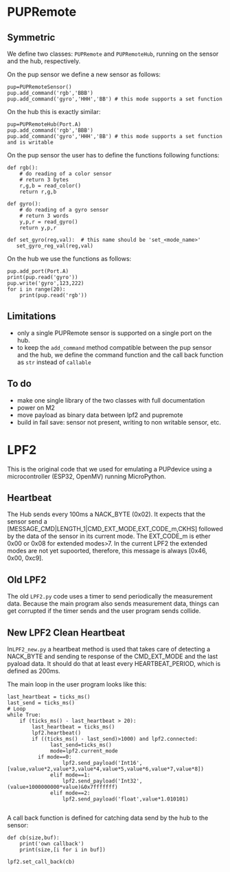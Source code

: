 # PUPRemote

## Symmetric

We define two classes: `PUPRemote` and `PUPRemoteHub`, running on the sensor and the hub, respectively.

On the pup sensor we define a new sensor as follows:
```
pup=PUPRemoteSensor()
pup.add_command('rgb','BBB')
pup.add_command('gyro','HHH','BB') # this mode supports a set function
```

On the hub this is exactly similar:
```
pup=PUPRemoteHub(Port.A)
pup.add_command('rgb','BBB')
pup.add_command('gyro','HHH','BB') # this mode supports a set function and is writable
```

On the pup sensor the user has to define the functions following functions:
```
def rgb():
    # do reading of a color sensor
    # return 3 bytes
    r,g,b = read_color()
    return r,g,b

def gyro():
    # do reading of a gyro sensor
    # return 3 words
    y,p,r = read_gyro()
    return y,p,r

def set_gyro(reg,val):  # this name should be 'set_<mode_name>'
   set_gyro_reg_val(reg,val)
```

On the hub we use the functions as follows:
```
pup.add_port(Port.A)
print(pup.read('gyro'))
pup.write('gyro',123,222)
for i in range(20):
    print(pup.read('rgb'))
```

## Limitations
- only a single PUPRemote sensor is supported on a single port on the hub.
- to keep the `add_command` method compatible between the pup sensor and the hub, we define the command function and the call back function as `str` instead of `callable`


## To do
- make one single library of the two classes with full documentation
- power on M2
- move payload as binary data between lpf2 and pupremote
- build in fail save: sensor not present, writing to non writable sensor, etc.
  
# LPF2
This is the original code that we used for emulating a PUPdevice using a microcontroller (ESP32, OpenMV) running MicroPython.

## Heartbeat
The Hub sends every 100ms a NACK_BYTE (0x02). It expects that the sensor send a [MESSAGE_CMD|LENGTH_1|CMD_EXT_MODE,EXT_CODE_m,CKHS] followed by the data of the sensor in its current mode. The EXT_CODE_m is ether 0x00 or 0x08 for extended modes>7. In the current LPF2 the extended modes are not yet supoorted, therefore, this message is always [0x46, 0x00, 0xc9].

## Old LPF2
The old `LPF2.py` code uses a timer to send periodically the measurement data. Because the main program also sends measurement data, things can get corrupted if the timer sends and the user program sends collide.

## New LPF2 Clean Heartbeat
In`LPF2_new.py` a heartbeat method is used that takes care of detecting a NACK_BYTE and sending te response of the CMD_EXT_MODE and the last pyaload data. It should do that at least every HEARTBEAT_PERIOD, which is defined as 200ms.

The main loop in the user program looks like this:

```
last_heartbeat = ticks_ms()
last_send = ticks_ms()
# Loop
while True:
    if (ticks_ms() - last_heartbeat > 20):
        last_heartbeat = ticks_ms()
        lpf2.heartbeat()
        if ((ticks_ms() - last_send)>1000) and lpf2.connected:
              last_send=ticks_ms()
              mode=lpf2.current_mode
	      if mode==0:
                  lpf2.send_payload('Int16',[value,value*2,value*3,value*4,value*5,value*6,value*7,value*8])
              elif mode==1:
                  lpf2.send_payload('Int32',(value+1000000000*value)&0x7fffffff)
              elif mode==2:
                  lpf2.send_payload('float',value*1.010101)
          
```

A call back function is defined for catching data send by the hub to the sensor:

```
def cb(size,buf):
    print('own callback')
    print(size,[i for i in buf])

lpf2.set_call_back(cb)

```
